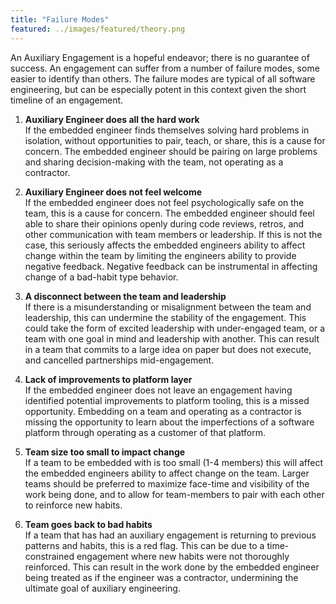 ```yaml
---
title: "Failure Modes"
featured: ../images/featured/theory.png
---
```


An Auxiliary Engagement is a hopeful endeavor; there is no guarantee of success.
An engagement can suffer from a number of failure modes, some easier to identify
than others. The failure modes are typical of all software engineering, but can
be especially potent in this context given the short timeline of an engagement.

1. **Auxiliary Engineer does all the hard work**  
    If the embedded engineer finds themselves solving hard problems in
    isolation, without opportunities to pair, teach, or share, this is a cause
    for concern. The embedded engineer should be pairing on large problems and
    sharing decision-making  with the team, not operating as a contractor.

1. **Auxiliary Engineer does not feel welcome**  
    If the embedded engineer does not feel psychologically safe on the team,
    this is a cause for concern. The embedded engineer should feel able to share
    their opinions openly during code reviews, retros, and other communication
    with team members or leadership. If this is not the case, this seriously
    affects the embedded engineers ability to affect change within the team by
    limiting the engineers ability to provide negative feedback. Negative
    feedback can be instrumental in affecting change of a bad-habit type
    behavior.

1. **A disconnect between the team and leadership**  
    If there is a misunderstanding or misalignment between the team and
    leadership, this can undermine the stability of the engagement. This could
    take the form of excited leadership with under-engaged team, or a team with
    one goal in mind and leadership with another. This can result in a team that
    commits to a large idea on paper but does not execute, and cancelled
    partnerships mid-engagement.

1. **Lack of improvements to platform layer**  
    If the embedded engineer does not leave an engagement having identified
    potential improvements to platform tooling, this is a missed opportunity.
    Embedding on a team and operating as a contractor is missing the opportunity
    to learn about the imperfections of a software platform through operating as
    a customer of that platform.

1. **Team size too small to impact change**  
    If a team to be embedded with is too small (1-4 members) this will affect
    the embedded engineers ability to affect change on the team. Larger teams
    should be preferred to maximize face-time and visibility of the work being
    done, and to allow for team-members to pair with each other to reinforce new
    habits.

1. **Team goes back to bad habits**  
    If a team that has had an auxiliary engagement is returning to previous
    patterns and habits, this is a red flag. This can be due to a
    time-constrained engagement where new habits were not thoroughly reinforced.
    This can result in the work done by the embedded engineer being treated as
    if the engineer was a contractor, undermining the ultimate goal of auxiliary
    engineering.
